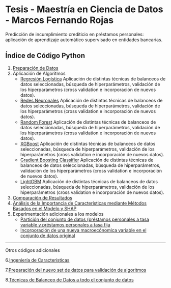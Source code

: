 # Tesis - Maestría en Ciencia de Datos - Marcos Fernando Rojas

Predicción de incumplimiento crediticio en préstamos personales: aplicación de aprendizaje automático supervisado en entidades bancarias.


## Índice de Código Python

1. [Preparación de Datos](./1.%20Tesis%20Maestría%20de%20Ciencia%20de%20Datos%20-%20Preparación%20de%20los%20datos.ipynb)
2. Aplicación de Algoritmos
   - [Regresión Logística](./2.1.%20Tesis%20Maestría%20de%20Ciencia%20de%20Datos%20-%20Regresión%20Logística.ipynb) Aplicación de distintas técnicas de balanceos de datos seleccionadas, búsqueda de hiperparámetros, validación de los hiperparámetros (cross validation e incorporación de nuevos datos).
   - [Redes Neuronales](./7.%20TESIS%20DE%20INVESTIGACION%20-%20REDES%20NEURONALES.ipynb) Aplicación de distintas técnicas de balanceos de datos seleccionadas, búsqueda de hiperparámetros, validación de los hiperparámetros (cross validation e incorporación de nuevos datos).
   - [Random Forest](./5.%20TESIS%20DE%20INVESTIGACION%20-%20ARBOLES%20DE%20DECISION.ipynb) Aplicación de distintas técnicas de balanceos de datos seleccionadas, búsqueda de hiperparámetros, validación de los hiperparámetros (cross validation e incorporación de nuevos datos).
   - [XGBoost](./8.%20TESIS%20DE%20INVESTIGACION%20-%20XGBOOST.ipynb) Aplicación de distintas técnicas de balanceos de datos seleccionadas, búsqueda de hiperparámetros, validación de los hiperparámetros (cross validation e incorporación de nuevos datos).
   - [Gradient Boosting Classifier](./6.%20TESIS%20DE%20INVESTIGACION%20-%20RANDOM%20FOREST.ipynb) Aplicación de distintas técnicas de balanceos de datos seleccionadas, búsqueda de hiperparámetros, validación de los hiperparámetros (cross validation e incorporación de nuevos datos).
   - [LightGBM](./6.%20TESIS%20DE%20INVESTIGACION%20-%20RANDOM%20FOREST.ipynb) Aplicación de distintas técnicas de balanceos de datos seleccionadas, búsqueda de hiperparámetros, validación de los hiperparámetros (cross validation e incorporación de nuevos datos).
3. [Comparación de Resultados](./3.%20Tesis%20Maestría%20de%20Ciencia%20de%20Datos%20-%20Comparación%20de%20Resultados.ipynb)
4. [Análisis de la Importancia de Características mediante Métodos Basados en el Modelo y SHAP](./9.%20TESIS%20DE%20INVESTIGACION%20-%20PREPARACIÓN%20DE%20DATOS%20(NUEVOS%20DATOS).ipynb)
5. Experimentación adicionales a los modelos
   - [Partición del conjunto de datos (préstamos personales a tasa variable y préstamos personales a tasa fija](./2.1.%20Tesis%20Maestría%20de%20Ciencia%20de%20Datos%20-%20Regresión%20Logística.ipynb)
   - [Incorporación de una nueva macroecónomica variable en el conjunto de datos original](./7.%20TESIS%20DE%20INVESTIGACION%20-%20REDES%20NEURONALES.ipynb)

                                                                                                                                                                                                                                                                                                 
---

Otros códigos adicionales 

6.[Ingeniería de Características](./7.%20Tesis%20Maestría%20de%20Ciencia%20de%20Datos%20-%20Ingeniería%20de%20Características.ipynb)

7.[Preparación del nuevo set de datos para validación de algoritmos](./8.%20Tesis%20Maestría%20de%20Ciencia%20de%20Datos%20-%20Preparación%20del%20nuevo%20set%20de%20datos%20para%20validación%20de%20los%20algoritmos.ipynb)

8.[Técnicas de Balanceo de Datos a todo el conjunto de datos](./3.%20TESIS%20DE%20INVESTIGACION%20-%20TECNICAS%20DE%20BALANCEO%20DE%20DATOS.ipynb)
